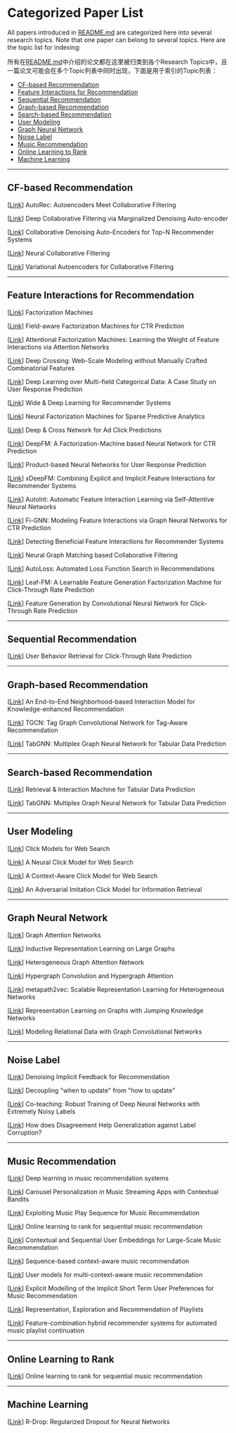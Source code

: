 # Categorized Paper List

All papers introduced in [README.md](README.md) are categorized here into several research topics. Note that one paper can belong to several topics. Here are the topic list for indexing:

所有在[README.md](README.md)中介绍的论文都在这里被归类到各个Research Topics中，且一篇论文可能会在多个Topic列表中同时出现，下面是用于索引的Topic列表：

- [CF-based Recommendation](#CF-based_Recommendation)
- [Feature Interactions for Recommendation](#Feature_Interactions_for_Recommendation)
- [Sequential Recommendation](#Sequential_Recommendation)
- [Graph-based Recommendation](#Graph-based_Recommendation)
- [Search-based Recommendation](#Search-based_Recommendation)
- [User Modeling](#User_Modeling)
- [Graph Neural Network](#Graph_Neural_Network)
- [Noise Label](#Noise_Label)
- [Music Recommendation](#Music_Recommendation)
- [Online Learning to Rank](#Online_Learning_to_Rank)
- [Machine Learning](#Machine_Learning)

--------------------------------------------------------

<h2 id="CF-based_Recommendation">CF-based Recommendation</h2>

[[Link](https://dl.acm.org/doi/10.1145/2740908.2742726])] AutoRec: Autoencoders Meet Collaborative Filtering

[[Link](https://dl.acm.org/doi/10.1145/2806416.2806527])] Deep Collaborative Filtering via Marginalized Denoising Auto-encoder

[[Link](https://dl.acm.org/doi/10.1145/2835776.2835837])] Collaborative Denoising Auto-Encoders for Top-N Recommender Systems

[[Link](https://arxiv.org/abs/1708.05031)] Neural Collaborative Filtering

[[Link](https://arxiv.org/abs/1802.05814)] Variational Autoencoders for Collaborative Filtering

--------------------------------------------------------

<h2 id="Feature_Interactions_for_Recommendation">Feature Interactions for Recommendation</h2>

[[Link](https://link.zhihu.com/?target=https%3A//www.csie.ntu.edu.tw/~b97053/paper/Rendle2010FM.pdf)] Factorization Machines

[[Link](https://www.csie.ntu.edu.tw/~cjlin/papers/ffm.pdf)] Field-aware Factorization Machines for CTR Prediction

[[Link](https://arxiv.org/abs/1708.04617)] Attentional Factorization Machines: Learning the Weight of Feature Interactions via Attention Networks

[[Link](https://dl.acm.org/doi/10.1145/2939672.2939704)] Deep Crossing: Web-Scale Modeling without Manually Crafted Combinatorial Features

[[Link](https://arxiv.org/abs/1601.02376)] Deep Learning over Multi-field Categorical Data: A Case Study on User Response Prediction

[[Link](https://arxiv.org/abs/1606.07792)] Wide & Deep Learning for Recommender Systems

[[Link](https://arxiv.org/abs/1708.05027)] Neural Factorization Machines for Sparse Predictive Analytics

[[Link](https://arxiv.org/abs/1708.05123)] Deep & Cross Network for Ad Click Predictions

[[Link](https://arxiv.org/abs/1703.04247)] DeepFM: A Factorization-Machine based Neural Network for CTR Prediction

[[Link](https://arxiv.org/abs/1611.00144)] Product-based Neural Networks for User Response Prediction

[[Link](https://arxiv.org/abs/1803.05170)] xDeepFM: Combining Explicit and Implicit Feature Interactions for Recommender Systems

[[Link](https://arxiv.org/abs/1810.11921)] AutoInt: Automatic Feature Interaction Learning via Self-Attentive Neural Networks

[[Link](https://arxiv.org/abs/1910.05552)] Fi-GNN: Modeling Feature Interactions via Graph Neural Networks for CTR Prediction

[[Link](https://arxiv.org/abs/2008.00404)] Detecting Beneficial Feature Interactions for Recommender Systems

[[Link](https://arxiv.org/abs/2105.04067)] Neural Graph Matching based Collaborative Filtering

[[Link](https://arxiv.org/abs/2106.06713)] AutoLoss: Automated Loss Function Search in Recommendations

[[Link](https://arxiv.org/abs/2107.12024)] Leaf-FM: A Learnable Feature Generation Factorization Machine for Click-Through Rate Prediction

[[Link](https://arxiv.org/abs/1904.04447)] Feature Generation by Convolutional Neural Network for Click-Through Rate Prediction

--------------------------------------------------------

<h2 id="Sequential_Recommendation">Sequential Recommendation</h2>

[[Link](https://arxiv.org/abs/2005.14171)] User Behavior Retrieval for Click-Through Rate Prediction

--------------------------------------------------------

<h2 id="Graph-based_Recommendation">Graph-based Recommendation</h2>

[[Link](https://arxiv.org/abs/1908.04032)] An End-to-End Neighborhood-based Interaction Model for Knowledge-enhanced Recommendation

[[Link](https://dl.acm.org/doi/10.1145/3340531.3411927)] TGCN: Tag Graph Convolutional Network for Tag-Aware Recommendation

[[Link](https://arxiv.org/abs/2108.09127)] TabGNN: Multiplex Graph Neural Network for Tabular Data Prediction

--------------------------------------------------------

<h2 id="Search-based_Recommendation">Search-based Recommendation</h2>

[[Link](https://arxiv.org/abs/2108.05252)] Retrieval & Interaction Machine for Tabular Data Prediction

[[Link](https://arxiv.org/abs/2108.09127)] TabGNN: Multiplex Graph Neural Network for Tabular Data Prediction

--------------------------------------------------------

<h2 id="User_Modeling">User Modeling</h2>

[[Link](https://www.semanticscholar.org/paper/Click-Models-for-Web-Search-Authors-%E2%80%99-version-*-Chuklin-Markov/0b19b37da5e438e6355418c726469f6a00473dc3?p2df)] Click Models for Web Search

[[Link](https://dl.acm.org/doi/10.1145/2872427.2883033)] A Neural Click Model for Web Search

[[Link](https://dl.acm.org/doi/10.1145/3336191.3371819)] A Context-Aware Click Model for Web Search

[[Link](https://chiangel.github.io/files/publication/An_Adversarial_Imitation_Click_Model_for_Information_Retrieval.pdf)] An Adversarial Imitation Click Model for Information Retrieval

--------------------------------------------------------

<h2 id="Graph_Neural_Network">Graph Neural Network</h2>

[[Link](https://arxiv.org/abs/1710.10903)] Graph Attention Networks

[[Link](https://arxiv.org/abs/1706.02216)] Inductive Representation Learning on Large Graphs

[[Link](https://arxiv.org/abs/1903.07293)] Heterogeneous Graph Attention Network

[[Link](https://arxiv.org/abs/1901.08150)] Hypergraph Convolution and Hypergraph Attention

[[Link](https://dl.acm.org/doi/10.1145/3097983.3098036)] metapath2vec: Scalable Representation Learning for Heterogeneous Networks

[[Link](https://arxiv.org/abs/1806.03536)] Representation Learning on Graphs with Jumping Knowledge Networks

[[Link](https://arxiv.org/abs/1703.06103)] Modeling Relational Data with Graph Convolutional Networks

--------------------------------------------------------

<h2 id="Noise_Label">Noise Label</h2>

[[Link](https://arxiv.org/abs/2006.04153)] Denoising Implicit Feedback for Recommendation

[[Link](https://arxiv.org/abs/1706.02613)] Decoupling "when to update" from "how to update"

[[Link](https://arxiv.org/abs/1804.06872)] Co-teaching: Robust Training of Deep Neural Networks with Extremely Noisy Labels

[[Link](https://arxiv.org/abs/1901.04215)] How does Disagreement Help Generalization against Label Corruption?

--------------------------------------------------------

<h2 id="Music_Recommendation">Music Recommendation</h2>

[[Link](https://www.frontiersin.org/articles/10.3389/fams.2019.00044/full)] Deep learning in music recommendation systems

[[Link](https://dl.acm.org/doi/10.1145/3383313.3412217)] Carousel Personalization in Music Streaming Apps with Contextual Bandits

[[Link](https://dl.acm.org/doi/10.5555/3172077.3172400)] Exploiting Music Play Sequence for Music Recommendation

[[Link](https://dl.acm.org/doi/abs/10.1145/3298689.3347019)] Online learning to rank for sequential music recommendation

[[Link](https://dl.acm.org/doi/abs/10.1145/3383313.3412248)] Contextual and Sequential User Embeddings for Large-Scale Music Recommendation

[[Link](https://link.springer.com/article/10.1007/s10791-017-9317-7)] Sequence-based context-aware music recommendation

[[Link](https://link.springer.com/article/10.1007%2Fs11042-020-09890-7)] User models for multi-context-aware music recommendation

[[Link](https://link.springer.com/chapter/10.1007/978-3-319-76941-7_25)] Explicit Modelling of the Implicit Short Term User Preferences for Music Recommendation

[[Link](https://link.springer.com/chapter/10.1007/978-3-030-43887-6_50)] Representation, Exploration and Recommendation of Playlists

[[Link](https://link.springer.com/article/10.1007/s11257-018-9215-8)] Feature-combination hybrid recommender systems for automated music playlist continuation


<!-- 



 

https://ieeexplore.ieee.org/abstract/document/8894369 A Hybrid Recommender System for Improving Automatic Playlist Continuation  这是2021的TKDE啊！

https://dl.acm.org/doi/abs/10.1145/3331184.3331234 Adversarial Mahalanobis Distance-based Attentive Song Recommender for Automatic Playlist Continuation

https://dl.acm.org/doi/abs/10.1145/3344257 An Analysis of Approaches Taken in the ACM RecSys Challenge 2018 for Automatic Music Playlist Continuation

https://dl.acm.org/doi/abs/10.1145/3314183.3323455 Social Tags and Emotions as main Features for the Next Song To Play in Automatic Playlist Continuation

https://dl.acm.org/doi/abs/10.1145/3267471.3267481 Automatic Music Playlist Continuation via Neighbor-based Collaborative Filtering and Discriminative Reweighting/Reranking

https://ieeexplore.ieee.org/abstract/document/8903002 Automatic playlist generation using Convolutional Neural Networks and Recurrent Neural Networks




http://ceur-ws.org/Vol-2225/paper2.pdf A Diversity Adjusting Strategy with Personality for Music Recommendation





https://dl.acm.org/doi/10.1145/2339530.2339643 Playlist prediction via metric embedding

https://ieeexplore.ieee.org/abstract/document/8078723 Music recommendation based on embedding model with user preference and context

https://ieeexplore.ieee.org/abstract/document/9005695 Music Sequence Prediction with Mixture Hidden Markov Models -->


--------------------------------------------------------

<h2 id="Online_Learning_to_Rank">Online Learning to Rank</h2>

[[Link](https://dl.acm.org/doi/abs/10.1145/3298689.3347019)] Online learning to rank for sequential music recommendation

--------------------------------------------------------

<h2 id="Machine_Learning">Machine Learning</h2>

[[Link](https://arxiv.org/abs/2106.14448)] R-Drop: Regularized Dropout for Neural Networks

